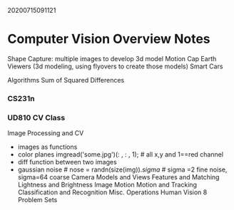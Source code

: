 20200715091121

# Computer Vision Overview Notes

Shape Capture: multiple images to develop 3d model
Motion Cap
Earth Viewers (3d modeling, using flyovers to create those models)
Smart Cars

Algorithms
Sum of Squared Differences

### CS231n


### UD810 CV Class
Image Processing and CV
- images as functions
- color planes imgread('some.jpg')(: , : , 1); # all x,y and 1==red channel
- diff function between two images
- gaussian noise # nose = randn(size(img)).*sigma* # sigma =2 fine noise, sigma=64 coarse
Camera Models and Views
Features and Matching
Lightness and Brightness
Image Motion
Motion and Tracking
Classification and Recognition
Misc. Operations
Human Vision
8 Problem Sets